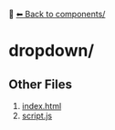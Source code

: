 📁 [⬅ Back to components/](../README.md)

# dropdown/


## Other Files
1. [index.html](./index.html)
2. [script.js](./script.js)